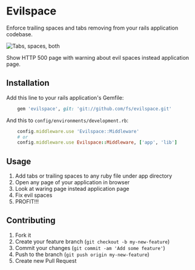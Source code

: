 # Evilspace

Enforce trailing spaces and tabs removing from your rails application codebase.

![Tabs, spaces, both](http://i.imgur.com/pVzVU.png)

Show HTTP 500 page with warning about evil spaces instead application page.

## Installation

Add this line to your rails application's Gemfile:
``` rb
    gem 'evilspace', git: 'git://github.com/fs/evilspace.git'
```
And this to `config/environments/development.rb`:
``` rb
    config.middleware.use 'Evilspace::Middleware'
    # or
    config.middleware.use Evilspace::Middleware, ['app', 'lib']
```
## Usage

1. Add tabs or trailing spaces to any ruby file under app directory
2. Open any page of your application in browser
3. Look at waring page instead application page
4. Fix evil spaces
5. PROFIT!!!

## Contributing

1. Fork it
2. Create your feature branch (`git checkout -b my-new-feature`)
3. Commit your changes (`git commit -am 'Add some feature'`)
4. Push to the branch (`git push origin my-new-feature`)
5. Create new Pull Request
